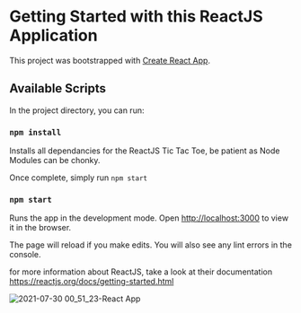 # Getting Started with this ReactJS Application

This project was bootstrapped with [Create React App](https://github.com/facebook/create-react-app).

## Available Scripts
In the project directory, you can run:

### `npm install`
Installs all dependancies for the ReactJS Tic Tac Toe, be patient as Node Modules can be chonky.

Once complete, simply run `npm start`

### `npm start`

Runs the app in the development mode.
Open [http://localhost:3000](http://localhost:3000) to view it in the browser.

The page will reload if you make edits.
You will also see any lint errors in the console.

for more information about ReactJS, take a look at their documentation
https://reactjs.org/docs/getting-started.html

![2021-07-30 00_51_23-React App](https://user-images.githubusercontent.com/27921934/127514187-a3f37102-b001-421d-99b1-dea7c3f2c495.png)
